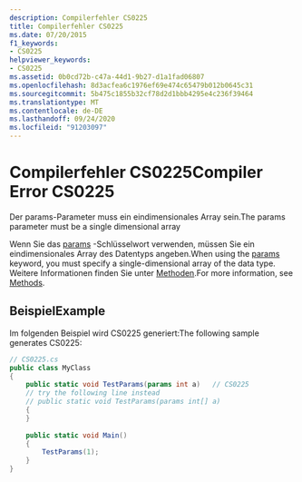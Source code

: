 ```yaml
---
description: Compilerfehler CS0225
title: Compilerfehler CS0225
ms.date: 07/20/2015
f1_keywords:
- CS0225
helpviewer_keywords:
- CS0225
ms.assetid: 0b0cd72b-c47a-44d1-9b27-d1a1fad06807
ms.openlocfilehash: 8d3acfea6c1976ef69e474c65479b012b0645c31
ms.sourcegitcommit: 5b475c1855b32cf78d2d1bbb4295e4c236f39464
ms.translationtype: MT
ms.contentlocale: de-DE
ms.lasthandoff: 09/24/2020
ms.locfileid: "91203097"
---
```

# <a name="compiler-error-cs0225"></a><span data-ttu-id="e6183-103">Compilerfehler CS0225</span><span class="sxs-lookup"><span data-stu-id="e6183-103">Compiler Error CS0225</span></span>

<span data-ttu-id="e6183-104">Der params-Parameter muss ein eindimensionales Array sein.</span><span class="sxs-lookup"><span data-stu-id="e6183-104">The params parameter must be a single dimensional array</span></span>  
  
 <span data-ttu-id="e6183-105">Wenn Sie das [params](../language-reference/keywords/params.md) -Schlüsselwort verwenden, müssen Sie ein eindimensionales Array des Datentyps angeben.</span><span class="sxs-lookup"><span data-stu-id="e6183-105">When using the [params](../language-reference/keywords/params.md) keyword, you must specify a single-dimensional array of the data type.</span></span> <span data-ttu-id="e6183-106">Weitere Informationen finden Sie unter [Methoden](../programming-guide/classes-and-structs/methods.md).</span><span class="sxs-lookup"><span data-stu-id="e6183-106">For more information, see [Methods](../programming-guide/classes-and-structs/methods.md).</span></span>  
  
## <a name="example"></a><span data-ttu-id="e6183-107">Beispiel</span><span class="sxs-lookup"><span data-stu-id="e6183-107">Example</span></span>  

 <span data-ttu-id="e6183-108">Im folgenden Beispiel wird CS0225 generiert:</span><span class="sxs-lookup"><span data-stu-id="e6183-108">The following sample generates CS0225:</span></span>  
  
```csharp  
// CS0225.cs  
public class MyClass  
{  
    public static void TestParams(params int a)   // CS0225  
    // try the following line instead  
    // public static void TestParams(params int[] a)  
    {  
    }  
  
    public static void Main()  
    {  
        TestParams(1);  
    }  
}  
```
